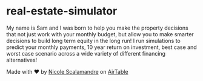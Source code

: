 # real-estate-simulator
My name is Sam and I was born to help you make the property decisions that not just work with your monthly budget, but allow you to make smarter decisions to build long term equity in the long run! I run simulations to predict your monthly payments, 10 year return on investment, best case and worst case scenario across a wide variety of different financing alternatives!    



Made with ♥️ by [Nicole Scalamandre](https://www.linkedin.com/in/nicole-scalamandre/) on [AirTable](https://airtable.com/tblhVjOVbSyUbWkpr/viwBtE3OGuyDyHwX0?blocks=bip7gTSw4AEPggTfA)
